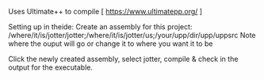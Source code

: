 Uses Ultimate++ to compile [ https://www.ultimatepp.org/ ]

Setting up in theide:
Create an assembly for this project:
    /where/it/is/jotter/jotter;/where/it/is/jotter/us;/your/upp/dir/upp/uppsrc
    Note where the ouput will go or change it to where you want it to be

Click the newly created assembly, select jotter, compile & check in the output for the executable.
